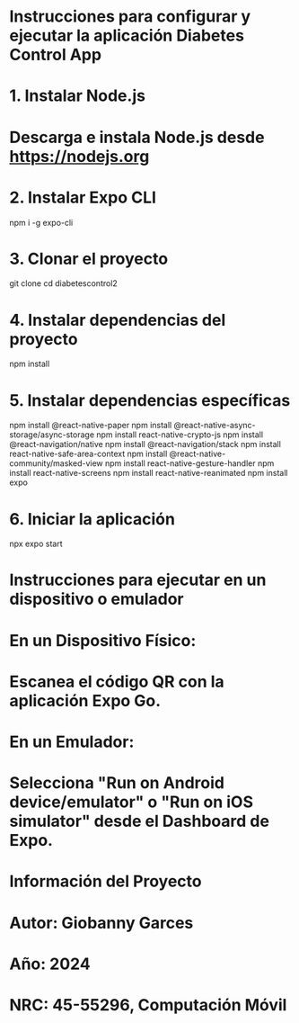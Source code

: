 # Instrucciones para configurar y ejecutar la aplicación Diabetes Control App

# 1. Instalar Node.js
# Descarga e instala Node.js desde https://nodejs.org

# 2. Instalar Expo CLI
npm i -g expo-cli

# 3. Clonar el proyecto
git clone <URL-DEL-REPOSITORIO>
cd diabetescontrol2

# 4. Instalar dependencias del proyecto
npm install

# 5. Instalar dependencias específicas
npm install @react-native-paper
npm install @react-native-async-storage/async-storage
npm install react-native-crypto-js
npm install @react-navigation/native
npm install @react-navigation/stack
npm install react-native-safe-area-context
npm install @react-native-community/masked-view
npm install react-native-gesture-handler
npm install react-native-screens
npm install react-native-reanimated
npm install expo

# 6. Iniciar la aplicación
npx expo start

# Instrucciones para ejecutar en un dispositivo o emulador

# En un Dispositivo Físico:
# Escanea el código QR con la aplicación Expo Go.

# En un Emulador:
# Selecciona "Run on Android device/emulator" o "Run on iOS simulator" desde el Dashboard de Expo.

# Información del Proyecto

# Autor: Giobanny Garces
# Año: 2024
# NRC: 45-55296, Computación Móvil

